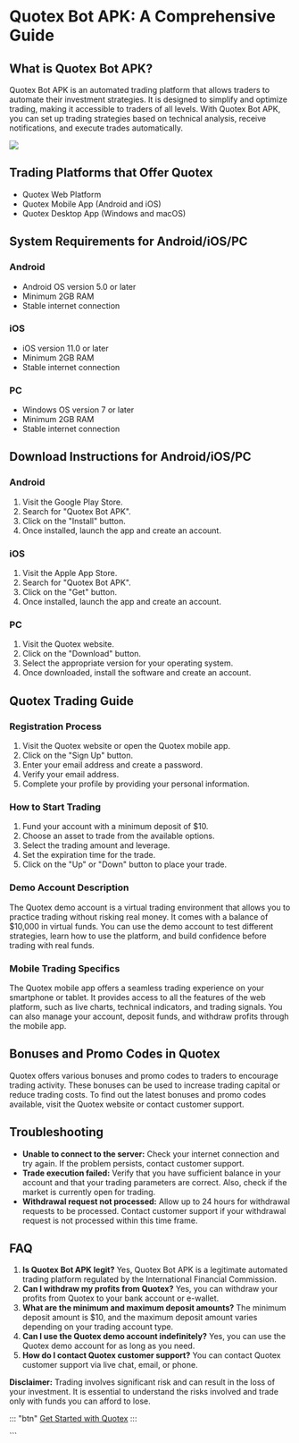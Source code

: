 # Quotex Bot APK: A Comprehensive Guide

## What is Quotex Bot APK?

Quotex Bot APK is an automated trading platform that allows traders to
automate their investment strategies. It is designed to simplify and
optimize trading, making it accessible to traders of all levels. With
Quotex Bot APK, you can set up trading strategies based on technical
analysis, receive notifications, and execute trades automatically.

[![](https://static.quotex.io/files/1_en/300_250.jpg)](https://traff.sbs/brokerqxsignupf)

## Trading Platforms that Offer Quotex

-   Quotex Web Platform
-   Quotex Mobile App (Android and iOS)
-   Quotex Desktop App (Windows and macOS)

## System Requirements for Android/iOS/PC

### Android

-   Android OS version 5.0 or later
-   Minimum 2GB RAM
-   Stable internet connection

### iOS

-   iOS version 11.0 or later
-   Minimum 2GB RAM
-   Stable internet connection

### PC

-   Windows OS version 7 or later
-   Minimum 2GB RAM
-   Stable internet connection

## Download Instructions for Android/iOS/PC

### Android

1.  Visit the Google Play Store.
2.  Search for "Quotex Bot APK".
3.  Click on the "Install" button.
4.  Once installed, launch the app and create an account.

### iOS

1.  Visit the Apple App Store.
2.  Search for "Quotex Bot APK".
3.  Click on the "Get" button.
4.  Once installed, launch the app and create an account.

### PC

1.  Visit the Quotex website.
2.  Click on the "Download" button.
3.  Select the appropriate version for your operating system.
4.  Once downloaded, install the software and create an account.

## Quotex Trading Guide

### Registration Process

1.  Visit the Quotex website or open the Quotex mobile app.
2.  Click on the "Sign Up" button.
3.  Enter your email address and create a password.
4.  Verify your email address.
5.  Complete your profile by providing your personal information.

### How to Start Trading

1.  Fund your account with a minimum deposit of \$10.
2.  Choose an asset to trade from the available options.
3.  Select the trading amount and leverage.
4.  Set the expiration time for the trade.
5.  Click on the "Up" or "Down" button to place your trade.

### Demo Account Description

The Quotex demo account is a virtual trading environment that allows you
to practice trading without risking real money. It comes with a balance
of \$10,000 in virtual funds. You can use the demo account to test
different strategies, learn how to use the platform, and build
confidence before trading with real funds.

### Mobile Trading Specifics

The Quotex mobile app offers a seamless trading experience on your
smartphone or tablet. It provides access to all the features of the web
platform, such as live charts, technical indicators, and trading
signals. You can also manage your account, deposit funds, and withdraw
profits through the mobile app.

## Bonuses and Promo Codes in Quotex

Quotex offers various bonuses and promo codes to traders to encourage
trading activity. These bonuses can be used to increase trading capital
or reduce trading costs. To find out the latest bonuses and promo codes
available, visit the Quotex website or contact customer support.

## Troubleshooting

-   **Unable to connect to the server:** Check your internet connection
    and try again. If the problem persists, contact customer support.
-   **Trade execution failed:** Verify that you have sufficient balance
    in your account and that your trading parameters are correct. Also,
    check if the market is currently open for trading.
-   **Withdrawal request not processed:** Allow up to 24 hours for
    withdrawal requests to be processed. Contact customer support if
    your withdrawal request is not processed within this time frame.

## FAQ

1.  **Is Quotex Bot APK legit?** Yes, Quotex Bot APK is a legitimate
    automated trading platform regulated by the International Financial
    Commission.
2.  **Can I withdraw my profits from Quotex?** Yes, you can withdraw
    your profits from Quotex to your bank account or e-wallet.
3.  **What are the minimum and maximum deposit amounts?** The minimum
    deposit amount is \$10, and the maximum deposit amount varies
    depending on your trading account type.
4.  **Can I use the Quotex demo account indefinitely?** Yes, you can use
    the Quotex demo account for as long as you need.
5.  **How do I contact Quotex customer support?** You can contact Quotex
    customer support via live chat, email, or phone.

**Disclaimer:** Trading involves significant risk and can result in the
loss of your investment. It is essential to understand the risks
involved and trade only with funds you can afford to lose.

::: \"btn\"
[Get Started with Quotex](\%22https://traff.sbs/quotexonelink\%22)
:::

\`\`\`

